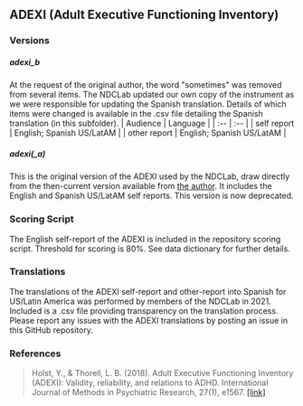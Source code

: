 ## ADEXI (Adult Executive Functioning Inventory)

### Versions
##### adexi_b
At the request of the original author, the word "sometimes" was removed from several items.  The NDCLab updated our own copy of the instrument as we were responsible for updating the Spanish translation. Details of which items were changed is available in the .csv file detailing the Spanish translation (in this subfolder).
| Audience | Language |
| :--  | :--  |
| self report | English; Spanish US/LatAM  |
| other report | English; Spanish US/LatAM |

##### adexi(_a)
This is the original version of the ADEXI used by the NDCLab, draw directly from the then-current version available from [the author](https://chexi.se/).  It includes the English and Spanish US/LatAM self reports. This version is now deprecated.


### Scoring Script
The English self-report of the ADEXI is included in the repository scoring script. Threshold for scoring is 80%. See data dictionary for further details.


### Translations
The translations of the ADEXI self-report and other-report into Spanish for US/Latin America was performed by members of the NDCLab in 2021.  Included is a .csv file providing transparency on the translation process. Please report any issues with the ADEXI translations by posting an issue in this GitHub repository.


### References
> Holst, Y., & Thorell, L. B. (2018). Adult Executive Functioning Inventory (ADEXI): Validity, reliability, and relations to ADHD. International Journal of Methods in Psychiatric Research, 27(1), e1567. [[link]](https://pubmed.ncbi.nlm.nih.gov/28497641/)